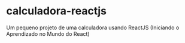 # calculadora-reactjs
Um pequeno projeto de uma calculadora usando ReactJS (Iniciando o Aprendizado no Mundo do React)
